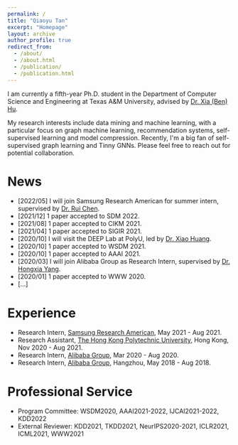 ```yaml
---
permalink: /
title: "Qiaoyu Tan"
excerpt: "Homepage"
layout: archive
author_profile: true
redirect_from: 
  - /about/
  - /about.html
  - /publication/
  - /publication.html
---
```


I am currently a fifth-year Ph.D. student in the Department of Computer Science and Engineering at Texas A&M University, advised by [Dr. Xia (Ben) Hu](https://cs.rice.edu/~xh37/index.html).
<!-- I received my B.Eng degree from School of Computer Science and Technology, Southwest University, supervised by Professor [Guoxian Yu](http://www.sdu-idea.cn/). -->
My research interests include data mining and machine learning, with a particular focus on graph machine learning, recommendation systems, self-supervised learning and model compression. Recently, I'm a big fan of self-supervised graph learning and Tinny GNNs. Please feel free to reach out for potential collaboration.  
<!-- You can find my CV [here](https://qiaoyu-tan.github.io/files/paper1.pdf). -->

<!-- Starting in Fall 2022, I will be an available on job market.   -->

# News
* \[2022/05\] I will join Samsung Research American for summer intern, supervised by [Dr. Rui Chen](https://scholar.google.com/citations?user=ngVttWUAAAAJ&hl=en). 
* \[2021/12\] 1 paper accepted to SDM 2022. 
* \[2021/08\] 1 paper accepted to CIKM 2021. 
* \[2021/04\] 1 paper accepted to SIGIR 2021. 
* \[2020/10\] I will visit the DEEP Lab at PolyU, led by [Dr. Xiao Huang](https://www4.comp.polyu.edu.hk/~xiaohuang/index.html).   
* \[2020/10\] 1 paper accepted to WSDM 2021. 
* \[2020/10\] 1 paper accepted to AAAI 2021. 
* \[2020/03\] I will join Alibaba Group as Research Intern, supervised by [Dr. Hongxia Yang](https://sites.google.com/site/hystatistics/).
* \[2020/01\] 1 paper accepted to WWW 2020. 
* \[...\] 

# Experience
* Research Intern, [Samsung Research American](https://www.sra.samsung.com/), May 2021 - Aug 2021.
* Research Assistant, [The Hong Kong Polytechnic University](https://www.polyu.edu.hk/comp/), Hong Kong, Nov 2020 - Aug 2021.
* Research Intern, [Alibaba Group](https://damo.alibaba.com/), Mar 2020 - Aug 2020. 
* Research Intern, [Alibaba Group](https://damo.alibaba.com/), Hangzhou, May 2018 - Aug 2018. 

# Professional Service
* Program Committee: WSDM2020, AAAI2021-2022, IJCAI2021-2022, KDD2022
* External Reviewer: KDD2021, TKDD2021, NeurIPS2020-2021, ICLR2021, ICML2021, WWW2021
